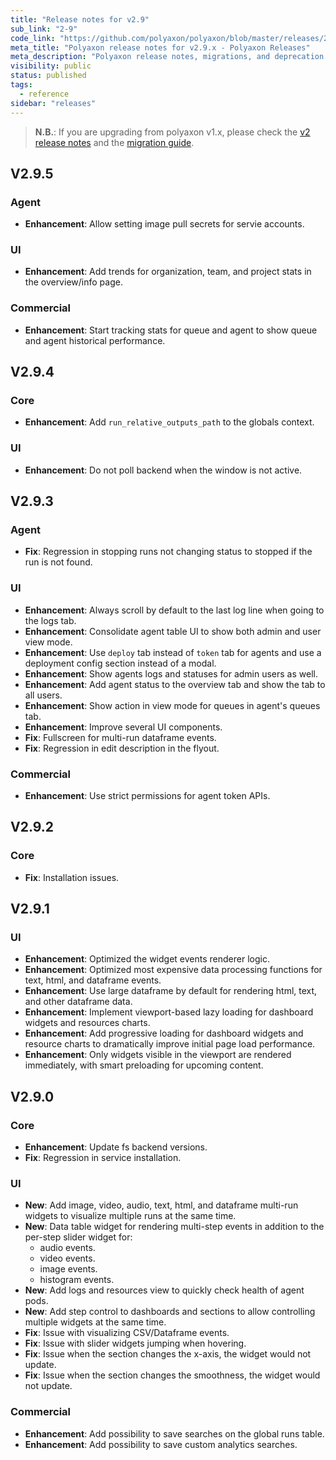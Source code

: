 ```yaml
---
title: "Release notes for v2.9"
sub_link: "2-9"
code_link: "https://github.com/polyaxon/polyaxon/blob/master/releases/2-9.md"
meta_title: "Polyaxon release notes for v2.9.x - Polyaxon Releases"
meta_description: "Polyaxon release notes, migrations, and deprecation notes for v2.9.x."
visibility: public
status: published
tags:
  - reference
sidebar: "releases"
---
```


> **N.B.**: If you are upgrading from polyaxon v1.x, please check the [v2 release notes](/docs/releases/2-0/) and the [migration guide](/docs/resources/migration/#migration-from-v1x-to-v2y).

## V2.9.5

### Agent

 * **Enhancement**: Allow setting image pull secrets for servie accounts.

### UI

 * **Enhancement**: Add trends for organization, team, and project stats in the overview/info page.

### Commercial

 * **Enhancement**: Start tracking stats for queue and agent to show queue and agent historical performance.

## V2.9.4

### Core

 * **Enhancement**: Add `run_relative_outputs_path` to the globals context.

### UI

 * **Enhancement**: Do not poll backend when the window is not active.

## V2.9.3

### Agent

 * **Fix**: Regression in stopping runs not changing status to stopped if the run is not found.

### UI

 * **Enhancement**: Always scroll by default to the last log line when going to the logs tab.
 * **Enhancement**: Consolidate agent table UI to show both admin and user view mode.
 * **Enhancement**: Use `deploy` tab instead of `token` tab for agents and use a deployment config section instead of a modal.
 * **Enhancement**: Show agents logs and statuses for admin users as well.
 * **Enhancement**: Add agent status to the overview tab and show the tab to all users.
 * **Enhancement**: Show action in view mode for queues in agent's queues tab.
 * **Enhancement**: Improve several UI components.
 * **Fix**: Fullscreen for multi-run dataframe events.
 * **Fix**: Regression in edit description in the flyout.

### Commercial

 * **Enhancement**: Use strict permissions for agent token APIs.

## V2.9.2

### Core

 * **Fix**: Installation issues.

## V2.9.1

### UI

 * **Enhancement**: Optimized the widget events renderer logic.
 * **Enhancement**: Optimized most expensive data processing functions for text, html, and dataframe events.
 * **Enhancement**: Use large dataframe by default for rendering html, text, and other dataframe data.
 * **Enhancement**: Implement viewport-based lazy loading for dashboard widgets and resources charts.
 * **Enhancement**: Add progressive loading for dashboard widgets and resource charts to dramatically improve initial page load performance.
 * **Enhancement**: Only widgets visible in the viewport are rendered immediately, with smart preloading for upcoming content.

## V2.9.0

### Core

 * **Enhancement**: Update fs backend versions.
 * **Fix**: Regression in service installation.

### UI

 * **New**: Add image, video, audio, text, html, and dataframe multi-run widgets to visualize multiple runs at the same time.
 * **New**: Data table widget for rendering multi-step events in addition to the per-step slider widget for:
   * audio events.
   * video events.
   * image events.
   * histogram events.
 * **New**: Add logs and resources view to quickly check health of agent pods.
 * **New**: Add step control to dashboards and sections to allow controlling multiple widgets at the same time.
 * **Fix**: Issue with visualizing CSV/Dataframe events.
 * **Fix**: Issue with slider widgets jumping when hovering.
 * **Fix**: Issue when the section changes the x-axis, the widget would not update.
 * **Fix**: Issue when the section changes the smoothness, the widget would not update.

### Commercial

 * **Enhancement**: Add possibility to save searches on the global runs table.
 * **Enhancement**: Add possibility to save custom analytics searches.
